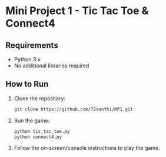# Mini Project 1 - Tic Tac Toe & Connect4
## Requirements

- Python 3.x
- No additional libraries required

## How to Run

1. Clone the repository:
   ```bash
   git clone https://github.com/72santhi/MP1.git

2. Run the game:

   ```bash
   python tic_tac_toe.py
   python connect4.py

3. Follow the on-screen/console instructions to play the game.
